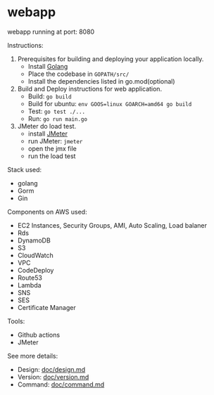 # webapp
webapp running at port: 8080

Instructions:
1. Prerequisites for building and deploying your application locally.
    - Install [Golang](https://golang.org/dl/)
    - Place the codebase in `GOPATH/src/`
    - Install the dependencies listed in go.mod(optional)
2. Build and Deploy instructions for web application.
    - Build: `go build`
    - Build for ubuntu: `env GOOS=linux GOARCH=amd64 go build`
    - Test: `go test ./...`
    - Run: `go run main.go`
3. JMeter do load test.
   - install [JMeter](https://jmeter.apache.org/)
   - run JMeter: `jmeter`
   - open the jmx file
   - run the load test

Stack used:
- golang
- Gorm
- Gin

Components on AWS used:
- EC2 Instances, Security Groups, AMI, Auto Scaling, Load balaner
- Rds
- DynamoDB
- S3
- CloudWatch
- VPC
- CodeDeploy
- Route53
- Lambda
- SNS
- SES
- Certificate Manager

Tools:
- Github actions
- JMeter

See more details:
- Design:  [doc/design.md](https://github.com/bh7cw/webapp/blob/master/doc/design.md)
- Version: [doc/version.md](https://github.com/bh7cw/webapp/blob/master/doc/version.md)
- Command: [doc/command.md](https://github.com/bh7cw/webapp/blob/master/doc/command.md)